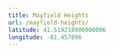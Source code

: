 ```yaml
---
title: Mayfield Heights
url: /mayfield-heights/
latitude: 41.519218900000006
longitude: -81.457896
---
```

